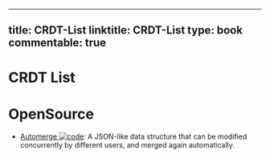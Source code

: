 
---
title: CRDT-List
linktitle: CRDT-List
type: book
commentable: true
---

# CRDT List

# OpenSource

- [Automerge ![code](https://ng-tech.icu/assets/code.svg)](https://github.com/automerge/automerge): A JSON-like data structure that can be modified concurrently by different users, and merged again automatically.

    